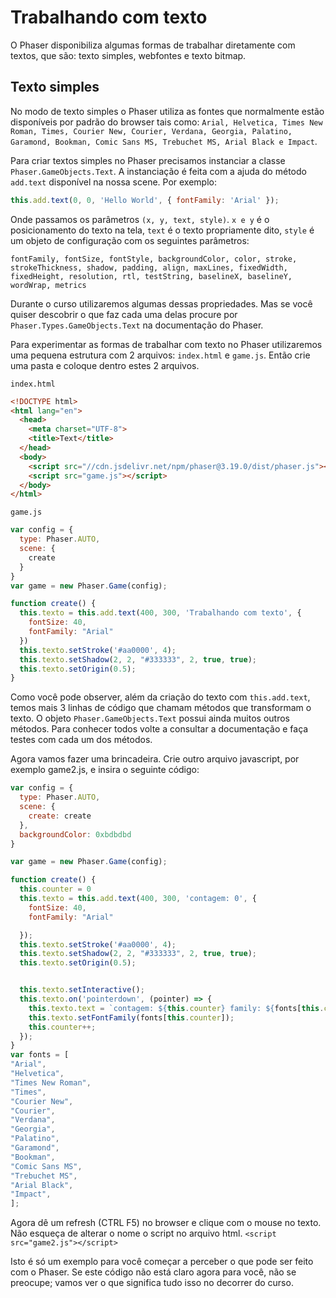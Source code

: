 # Trabalhando com texto
O Phaser disponibiliza algumas formas de trabalhar diretamente com textos, que são: texto simples, webfontes e texto bitmap.

## Texto simples
 No modo de texto simples o Phaser utiliza as fontes que normalmente estão disponíveis por padrão do browser tais como: ``Arial, Helvetica, Times New Roman, Times, Courier New, Courier, Verdana, Georgia, Palatino, Garamond, Bookman, Comic Sans MS, Trebuchet MS, Arial Black e
Impact``.

Para criar textos simples no Phaser precisamos instanciar a classe ``Phaser.GameObjects.Text``.
A instanciação é feita com a ajuda do método ``add.text`` disponível na nossa scene. Por exemplo:

````javascript
this.add.text(0, 0, 'Hello World', { fontFamily: 'Arial' });
````
Onde passamos os parâmetros ``(x, y, text, style)``. ``x e y`` é o posicionamento do texto na tela, ``text`` é o texto propriamente dito, ``style`` é um objeto de configuração com os seguintes parâmetros:

``fontFamily, fontSize, fontStyle, backgroundColor, color, stroke, strokeThickness, shadow, padding, align, maxLines, fixedWidth,
fixedHeight, resolution, rtl, testString, baselineX, baselineY,
wordWrap, metrics``

Durante o curso utilizaremos algumas dessas propriedades. Mas se você quiser descobrir o que faz cada uma delas procure por ``Phaser.Types.GameObjects.Text`` na documentação do Phaser.

Para experimentar as formas de trabalhar com texto no Phaser utilizaremos uma pequena estrutura com 2 arquivos: ``index.html`` e ``game.js``. Então crie uma pasta e coloque dentro estes 2 arquivos.

``index.html``
````html
<!DOCTYPE html>
<html lang="en">
  <head>
    <meta charset="UTF-8">
    <title>Text</title>
  </head>
  <body>
    <script src="//cdn.jsdelivr.net/npm/phaser@3.19.0/dist/phaser.js"></script>
    <script src="game.js"></script>
  </body>
</html>
````
``game.js``
````javascript
var config = {
  type: Phaser.AUTO,
  scene: {
    create
  }
}
var game = new Phaser.Game(config);

function create() {
  this.texto = this.add.text(400, 300, 'Trabalhando com texto', {
    fontSize: 40,
    fontFamily: "Arial"
  })
  this.texto.setStroke('#aa0000', 4);
  this.texto.setShadow(2, 2, "#333333", 2, true, true);
  this.texto.setOrigin(0.5);
}
````
Como você pode observer, além da criação do texto com ``this.add.text``, temos mais 3 linhas de código que chamam métodos que transformam o texto. O objeto ``Phaser.GameObjects.Text`` possui ainda muitos outros métodos. Para conhecer todos volte a consultar a documentação e faça testes com cada um dos métodos.

Agora vamos fazer uma brincadeira. Crie outro arquivo javascript, por exemplo game2.js, e insira o seguinte código:

````javascript
var config = {
  type: Phaser.AUTO,
  scene: {
    create: create
  },
  backgroundColor: 0xbdbdbd
}

var game = new Phaser.Game(config);

function create() {
  this.counter = 0
  this.texto = this.add.text(400, 300, 'contagem: 0', {
    fontSize: 40,
    fontFamily: "Arial"

  });
  this.texto.setStroke('#aa0000', 4);
  this.texto.setShadow(2, 2, "#333333", 2, true, true);
  this.texto.setOrigin(0.5);


  this.texto.setInteractive();
  this.texto.on('pointerdown', (pointer) => {
    this.texto.text = `contagem: ${this.counter} family: ${fonts[this.counter]}`;
    this.texto.setFontFamily(fonts[this.counter]);
    this.counter++;
  });
}
var fonts = [
"Arial",
"Helvetica",
"Times New Roman",
"Times",
"Courier New",
"Courier",
"Verdana",
"Georgia",
"Palatino",
"Garamond",
"Bookman",
"Comic Sans MS",
"Trebuchet MS",
"Arial Black",
"Impact",
];
````
Agora dê um refresh (CTRL F5) no browser e clique com o mouse no texto.
Não esqueça de alterar o nome o script no arquivo html.
````<script src="game2.js"></script>````

Isto é só um exemplo para você começar a perceber o que pode ser feito com o Phaser. Se este código não está claro agora para você, não se preocupe; vamos ver o que significa tudo isso no decorrer do curso.

